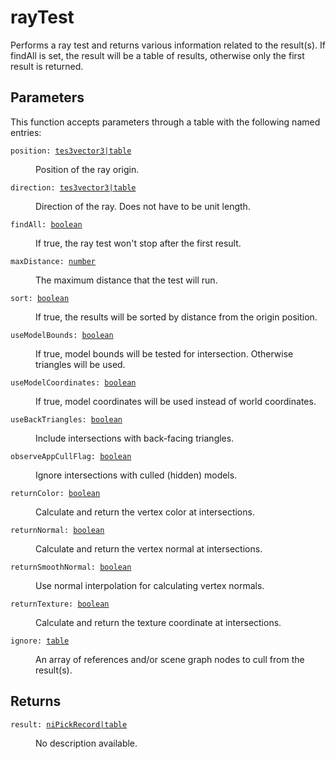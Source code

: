 # rayTest

Performs a ray test and returns various information related to the result(s). If findAll is set, the result will be a table of results, otherwise only the first result is returned.

## Parameters

This function accepts parameters through a table with the following named entries:

<dl class="describe">
<dt><code class="descname">position: <a href="https://mwse.readthedocs.io/en/latest/lua/type/tes3vector3|table.html">tes3vector3|table</a></code></dt>
<dd>

Position of the ray origin.

</dd>
<dt><code class="descname">direction: <a href="https://mwse.readthedocs.io/en/latest/lua/type/tes3vector3|table.html">tes3vector3|table</a></code></dt>
<dd>

Direction of the ray. Does not have to be unit length.

</dd>
<dt><code class="descname">findAll: <a href="https://mwse.readthedocs.io/en/latest/lua/type/boolean.html">boolean</a></code></dt>
<dd>

If true, the ray test won't stop after the first result.

</dd>
<dt><code class="descname">maxDistance: <a href="https://mwse.readthedocs.io/en/latest/lua/type/number.html">number</a></code></dt>
<dd>

The maximum distance that the test will run.

</dd>
<dt><code class="descname">sort: <a href="https://mwse.readthedocs.io/en/latest/lua/type/boolean.html">boolean</a></code></dt>
<dd>

If true, the results will be sorted by distance from the origin position.

</dd>
<dt><code class="descname">useModelBounds: <a href="https://mwse.readthedocs.io/en/latest/lua/type/boolean.html">boolean</a></code></dt>
<dd>

If true, model bounds will be tested for intersection. Otherwise triangles will be used.

</dd>
<dt><code class="descname">useModelCoordinates: <a href="https://mwse.readthedocs.io/en/latest/lua/type/boolean.html">boolean</a></code></dt>
<dd>

If true, model coordinates will be used instead of world coordinates.

</dd>
<dt><code class="descname">useBackTriangles: <a href="https://mwse.readthedocs.io/en/latest/lua/type/boolean.html">boolean</a></code></dt>
<dd>

Include intersections with back-facing triangles.

</dd>
<dt><code class="descname">observeAppCullFlag: <a href="https://mwse.readthedocs.io/en/latest/lua/type/boolean.html">boolean</a></code></dt>
<dd>

Ignore intersections with culled (hidden) models.

</dd>
<dt><code class="descname">returnColor: <a href="https://mwse.readthedocs.io/en/latest/lua/type/boolean.html">boolean</a></code></dt>
<dd>

Calculate and return the vertex color at intersections.

</dd>
<dt><code class="descname">returnNormal: <a href="https://mwse.readthedocs.io/en/latest/lua/type/boolean.html">boolean</a></code></dt>
<dd>

Calculate and return the vertex normal at intersections.

</dd>
<dt><code class="descname">returnSmoothNormal: <a href="https://mwse.readthedocs.io/en/latest/lua/type/boolean.html">boolean</a></code></dt>
<dd>

Use normal interpolation for calculating vertex normals.

</dd>
<dt><code class="descname">returnTexture: <a href="https://mwse.readthedocs.io/en/latest/lua/type/boolean.html">boolean</a></code></dt>
<dd>

Calculate and return the texture coordinate at intersections.

</dd>
<dt><code class="descname">ignore: <a href="https://mwse.readthedocs.io/en/latest/lua/type/table.html">table</a></code></dt>
<dd>

An array of references and/or scene graph nodes to cull from the result(s).

</dd>
</dl>

## Returns

<dl class="describe">
<dt><code class="descname">result: <a href="https://mwse.readthedocs.io/en/latest/lua/type/niPickRecord|table.html">niPickRecord|table</a></code></dt>
<dd>

No description available.

</dd>
</dl>
